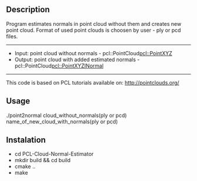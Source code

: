 ## Description
Program estimates normals in point cloud without them and creates new point cloud. Format of used point clouds is choosen by user - ply or pcd files.

---

+ Input: point cloud without normals - pcl::PointCloud<pcl::PointXYZ>
+ Output: point cloud with added estimated normals - pcl::PointCloud<pcl::PointXYZINormal>

---

This code is based on PCL tutorials available on: http://pointclouds.org/ 


## Usage
./point2normal cloud_without_normals(ply or pcd) name_of_new_cloud_with_normals(ply or pcd)

## Instalation
+ cd PCL-Cloud-Normal-Estimator
+ mkdir build && cd build
+ cmake ..
+ make 
